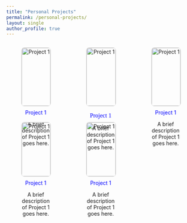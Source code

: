 ```yaml
---
title: "Personal Projects"
permalink: /personal-projects/
layout: single
author_profile: true    
---
```


<div class="gallery" style="display: grid; grid-template-columns: repeat(3, 1fr); gap: 16px;">
    <figure style="text-align: center;">
        <img src="/assets/images/taiwan.JPG" alt="Project 1" style="width: 100%; height: auto; border: 1px solid #ddd; border-radius: 8px;">
        <figcaption style="text-align: center; margin-top: 8px;">
        <a href="https://google.com" target="_blank" style="text-decoration: none; color: blue;">Project 1</a>
        </figcaption>
        <p>A brief description of Project 1 goes here.</p>
    </figure>
    <figure style="text-align: center;">
        <img src="/assets/images/taiwan.JPG" alt="Project 1" style="width: 100%; height: auto; border: 1px solid #ddd; border-radius: 8px;">
        <figcaption style="text-align: center; margin-top: 8px; font-family: 'Arial, sans-serif'; font-size: 16px;">
        <p><a href="https://google.com" target="_blank" style="text-decoration: none; color: blue;">Project 1</a></p>
        </figcaption>
        <p>A brief description of Project 1 goes here.</p>
    </figure>
    <figure style="text-align: center;">
        <img src="/assets/images/taiwan.JPG" alt="Project 1" style="width: 100%; height: auto; border: 1px solid #ddd; border-radius: 8px;">
        <figcaption style="text-align: center; margin-top: 8px;">
        <a href="https://google.com" target="_blank" style="text-decoration: none; color: blue;">Project 1</a>
        </figcaption>
        <p>A brief description of Project 1 goes here.</p>
    </figure>
    <figure style="text-align: center;">
        <img src="/assets/images/taiwan.JPG" alt="Project 1" style="width: 100%; height: auto; border: 1px solid #ddd; border-radius: 8px;">
        <figcaption style="text-align: center; margin-top: 8px;">
        <a href="https://google.com" target="_blank" style="text-decoration: none; color: blue;">Project 1</a>
        </figcaption>
        <p>A brief description of Project 1 goes here.</p>
    </figure>
    <figure style="text-align: center;">
        <img src="/assets/images/taiwan.JPG" alt="Project 1" style="width: 100%; height: auto; border: 1px solid #ddd; border-radius: 8px;">
        <figcaption style="text-align: center; margin-top: 8px;">
        <a href="https://google.com" target="_blank" style="text-decoration: none; color: blue;">Project 1</a>
        </figcaption>
        <p>A brief description of Project 1 goes here.</p>
    </figure>

